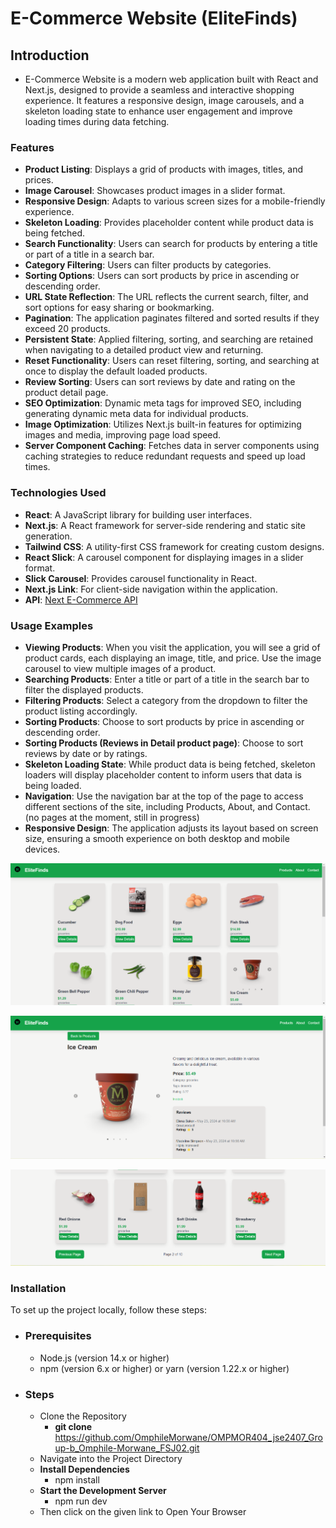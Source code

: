 # E-Commerce Website (EliteFinds)

## Introduction

- E-Commerce Website is a modern web application built with React and Next.js, designed to provide a seamless and interactive shopping experience. It features a responsive design, image carousels, and a skeleton loading state to enhance user engagement and improve loading times during data fetching.

### Features

- **Product Listing**: Displays a grid of products with images, titles, and prices.
- **Image Carousel**: Showcases product images in a slider format.
- **Responsive Design**: Adapts to various screen sizes for a mobile-friendly experience.
- **Skeleton Loading**: Provides placeholder content while product data is being fetched.
- **Search Functionality**: Users can search for products by entering a title or part of a title in a search bar.
- **Category Filtering**: Users can filter products by categories.
- **Sorting Options**: Users can sort products by price in ascending or descending order.
- **URL State Reflection**: The URL reflects the current search, filter, and sort options for easy sharing or bookmarking.
- **Pagination**: The application paginates filtered and sorted results if they exceed 20 products.
- **Persistent State**: Applied filtering, sorting, and searching are retained when navigating to a detailed product view and returning.
- **Reset Functionality**: Users can reset filtering, sorting, and searching at once to display the default loaded products.
- **Review Sorting**: Users can sort reviews by date and rating on the product detail page.
- **SEO Optimization**: Dynamic meta tags for improved SEO, including generating dynamic meta data for individual products.
- **Image Optimization**: Utilizes Next.js built-in features for optimizing images and media, improving page load speed.
- **Server Component Caching**: Fetches data in server components using caching strategies to reduce redundant requests and speed up load times.

### Technologies Used

- **React**: A JavaScript library for building user interfaces.
- **Next.js**: A React framework for server-side rendering and static site generation.
- **Tailwind CSS**: A utility-first CSS framework for creating custom designs.
- **React Slick**: A carousel component for displaying images in a slider format.
- **Slick Carousel**: Provides carousel functionality in React.
- **Next.js Link**: For client-side navigation within the application.
- **API**: [Next E-Commerce API](https://next-ecommerce-api.vercel.app/products)

### Usage Examples

- **Viewing Products**: When you visit the application, you will see a grid of product cards, each displaying an image, title, and price. Use the image carousel to view multiple images of a product.
- **Searching Products**: Enter a title or part of a title in the search bar to filter the displayed products.
- **Filtering Products**: Select a category from the dropdown to filter the product listing accordingly.
- **Sorting Products**: Choose to sort products by price in ascending or descending order.
- **Sorting Products (Reviews in Detail product page)**: Choose to sort reviews by date or by ratings.
- **Skeleton Loading State**: While product data is being fetched, skeleton loaders will display placeholder content to inform users that data is being loaded.
- **Navigation**: Use the navigation bar at the top of the page to access different sections of the site, including Products, About, and Contact. (no pages at the moment, still in progress)
- **Responsive Design**: The application adjusts its layout based on screen size, ensuring a smooth experience on both desktop and mobile devices.

![Screenshot](/public/images/Screenshot1.png)

![Screenshot](/public/images/Screenshot2.png)

![Screenshot](/public/images/Screenshot3.png)

### Installation

To set up the project locally, follow these steps:

- ### **Prerequisites**

  - Node.js (version 14.x or higher)
  - npm (version 6.x or higher) or yarn (version 1.22.x or higher)

- ### **Steps**
  - Clone the Repository
    - **git clone** https://github.com/OmphileMorwane/OMPMOR404_jse2407_Group-b_Omphile-Morwane_FSJ02.git
  - Navigate into the Project Directory
  - **Install Dependencies**
    - npm install
  - **Start the Development Server**
    - npm run dev
  - Then click on the given link to Open Your Browser
